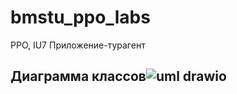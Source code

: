 # bmstu_ppo_labs
PPO, IU7
Приложение-турагент

## Диаграмма классов![uml drawio](https://user-images.githubusercontent.com/65854054/191448614-883f1173-deee-40d3-bd76-369b594a3142.png)

